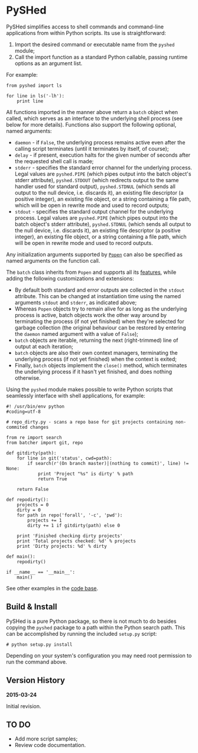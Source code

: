 # PySHed

PySHed simplifies access to shell commands and command-line applications from within Python scripts. Its use is straightforward:

1. Import the desired command or executable name from the `pyshed` module;
1. Call the import function as a standard Python callable, passing runtime options as an argument list.

For example:

    from pyshed import ls

    for line in ls('-lh'):
        print line

All functions imported in the manner above return a `batch` object when called, which serves as an interface to the underlying shell process (see below for more details). Functions also support the following optional, named arguments:

* `daemon` - if `False`, the underlying process remains active even after the calling script terminates (until it terminates by itself, of course);
* `delay` - if present, execution halts for the given number of seconds after the requested shell call is made;
* `stderr` - specifies the standard error channel for the underlying process. Legal values are `pyshed.PIPE` (which pipes output into the batch object's stderr attribute), `pyshed.STDOUT` (which redirects output to the same handler used for standard output), `pyshed.STDNUL` (which sends all output to the null device, i.e. discards it), an existing file descriptor (a positive integer), an existing file object, or a string containing a file path, which will be open in rewrite mode and used to record outputs;
* `stdout` - specifies the standard output channel for the underlying process. Legal values are `pyshed.PIPE` (which pipes output into the batch object's stderr attribute), `pyshed.STDNUL` (which sends all output to the null device, i.e. discards it), an existing file descriptor (a positive integer), an existing file object, or a string containing a file path, which will be open in rewrite mode and used to record outputs.

Any initialization arguments supported by [`Popen`](https://docs.python.org/2.7/library/subprocess.html#popen-constructor) can also be specified as named arguments on the function call.

The `batch` class inherits from `Popen` and supports all its [features](https://docs.python.org/2.7/library/subprocess.html#popen-objects), while adding the following customizations and extensions:

* By default both standard and error outputs are collected in the `stdout` attribute. This can be changed at instantiation time using the named arguments `stdout` and `stderr`, as indicated above;
* Whereas `Popen` objects try to remain alive for as long as the underlying process is active, batch objects work the other way around by terminating the process (if not yet finished) when they're selected for garbage collection (the original behaviour can be restored by entering the `daemon` named argument with a value of `False`);
* `batch` objects are iterable, returning the next (right-trimmed) line of output at each iteration;
* `batch` objects are also their own context managers, terminating the underlying process (if not yet finished) when the context is exited;
* Finally, `batch` objects implement the `close()` method, which terminates the underlying process if it hasn't yet finished, and does nothing otherwise.

Using the `pyshed` module makes possible to write Python scripts that seamlessly interface with shell applications, for example:

    #! /usr/bin/env python
    #coding=utf-8

    # repo_dirty.py - scans a repo base for git projects containing non-commited changes

    from re import search
    from batcher import git, repo

    def gitdirty(path):
        for line in git('status', cwd=path):
            if search(r'(On branch master)|(nothing to commit)', line) != None:
                print 'Project "%s" is dirty' % path
                return True

        return False

    def repodirty():
        projects = 0
        dirty = 0
        for path in repo('forall', '-c', 'pwd'):
            projects += 1
            dirty += 1 if gitdirty(path) else 0

        print 'Finished checking dirty projects'
        print 'Total projects checked: %d' % projects
        print 'Dirty projects: %d' % dirty

    def main():
        repodirty()

    if __name__ == '__main__':
        main()

See other examples in the [code base](https://github.com/xperroni/PySHed/tree/master/Code).

Build & Install
---------------

PySHed is a pure Python package, so there is not much to do besides copying the `pyshed` package to a path within the Python search path. This can be accomplished by running the included `setup.py` script:

    # python setup.py install

Depending on your system's configuration you may need root permission to run the command above.

Version History
---------------

**2015-03-24**

Initial revision.

TO DO
-----

* Add more script samples;
* Review code documentation.

